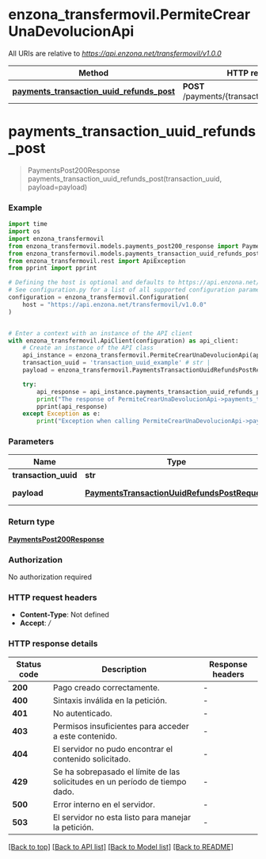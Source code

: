 # enzona_transfermovil.PermiteCrearUnaDevolucionApi

All URIs are relative to *https://api.enzona.net/transfermovil/v1.0.0*

Method | HTTP request | Description
------------- | ------------- | -------------
[**payments_transaction_uuid_refunds_post**](PermiteCrearUnaDevolucionApi.md#payments_transaction_uuid_refunds_post) | **POST** /payments/{transaction_uuid}/refunds | 


# **payments_transaction_uuid_refunds_post**
> PaymentsPost200Response payments_transaction_uuid_refunds_post(transaction_uuid, payload=payload)



### Example

```python
import time
import os
import enzona_transfermovil
from enzona_transfermovil.models.payments_post200_response import PaymentsPost200Response
from enzona_transfermovil.models.payments_transaction_uuid_refunds_post_request import PaymentsTransactionUuidRefundsPostRequest
from enzona_transfermovil.rest import ApiException
from pprint import pprint

# Defining the host is optional and defaults to https://api.enzona.net/transfermovil/v1.0.0
# See configuration.py for a list of all supported configuration parameters.
configuration = enzona_transfermovil.Configuration(
    host = "https://api.enzona.net/transfermovil/v1.0.0"
)


# Enter a context with an instance of the API client
with enzona_transfermovil.ApiClient(configuration) as api_client:
    # Create an instance of the API class
    api_instance = enzona_transfermovil.PermiteCrearUnaDevolucionApi(api_client)
    transaction_uuid = 'transaction_uuid_example' # str | 
    payload = enzona_transfermovil.PaymentsTransactionUuidRefundsPostRequest() # PaymentsTransactionUuidRefundsPostRequest | Parámetros de entrada (optional)

    try:
        api_response = api_instance.payments_transaction_uuid_refunds_post(transaction_uuid, payload=payload)
        print("The response of PermiteCrearUnaDevolucionApi->payments_transaction_uuid_refunds_post:\n")
        pprint(api_response)
    except Exception as e:
        print("Exception when calling PermiteCrearUnaDevolucionApi->payments_transaction_uuid_refunds_post: %s\n" % e)
```



### Parameters

Name | Type | Description  | Notes
------------- | ------------- | ------------- | -------------
 **transaction_uuid** | **str**|  | 
 **payload** | [**PaymentsTransactionUuidRefundsPostRequest**](PaymentsTransactionUuidRefundsPostRequest.md)| Parámetros de entrada | [optional] 

### Return type

[**PaymentsPost200Response**](PaymentsPost200Response.md)

### Authorization

No authorization required

### HTTP request headers

 - **Content-Type**: Not defined
 - **Accept**: */*

### HTTP response details
| Status code | Description | Response headers |
|-------------|-------------|------------------|
**200** | Pago creado correctamente. |  -  |
**400** | Sintaxis inválida en la petición. |  -  |
**401** | No autenticado. |  -  |
**403** | Permisos insuficientes para acceder a este contenido. |  -  |
**404** | El servidor no pudo encontrar el contenido solicitado. |  -  |
**429** | Se ha sobrepasado el límite de las solicitudes en un período de tiempo dado. |  -  |
**500** | Error interno en el servidor. |  -  |
**503** | El servidor no esta listo para manejar la petición. |  -  |

[[Back to top]](#) [[Back to API list]](../README.md#documentation-for-api-endpoints) [[Back to Model list]](../README.md#documentation-for-models) [[Back to README]](../README.md)

